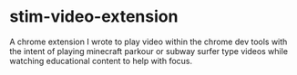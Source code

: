 # stim-video-extension

A chrome extension I wrote to play video within the chrome dev tools
with the intent of playing minecraft parkour or subway surfer type
videos while watching educational content to help with focus.
